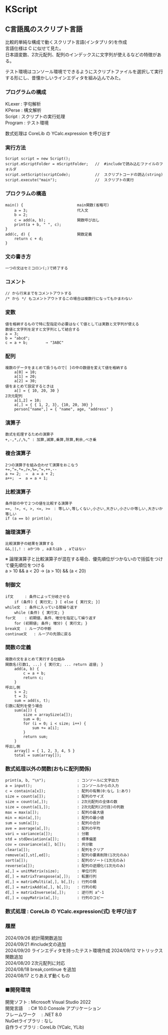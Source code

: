 # KScript
## C言語風のスクリプト言語

比較的単純な構成で動くスクリプト言語(インタプリタ)を作成  
言語仕様は C に似せて見た。  
日本語変数、2次元配列、配列のインデックスに文字列が使えるなどの特徴がある。  

テスト環境はコンソール環境でできるようにスクリプトファイルを選択して実行する形にし、昔懐かしいラインエディタを組み込んでみた。  


### プログラムの構成
KLexer  :   字句解析  
KPerse  :   構文解析  
Script  :   スクリプトの実行処理  
Program :   テスト環境  

数式処理は CoreLib の YCalc.expression を呼び出す  

###  実行方法
    Script script = new Script();
    script.mScriptFolder = mScriptFolder;   //  #includeで読み込むファイルのフォルダ
    script.setScript(scriptCode);           //  スクリプトコードの読込(string)
    script.execute("main");                 //  スクリプトの実行



### プロクラムの構造
    main() {                        main関数(省略可)
        a = 3;                      代入文
        b = 2;
        c = add(a, b);              関数呼び出し
        print(a + b, " ", c);
    }
    add(c, d) {                     関数定義
        return c + d;
    }

### 文の書き方
    一つの文はセミコロン(;)で終了する

### コメント
    // から行末までをコメントアウトする
    /* から */ もコメントアウトするこの場合は複数行になってもかまわない

### 変数
    値を格納するもので特に型指定の必要はなくて値としては実数と文字列が使える
    数値と文字列を足すと文字列として結合する
    a = 3;
    b = "abcd";
    c = a + b;        → "3ABC"

### 配列
    複数のデータをまとめて扱うもので[ ]の中の数値を変えて値を格納する
        a[0] = 10;
        a[1] = 20;
        a[2] = 30;
    値をまとめて設定するときは
        a[] = { 10, 20, 30 }
    2次元配列
        a[1,2] = 10;
        a[,] = { { 1, 2, 3}, {10, 20, 30} }
        person["name",] = { "name", age, "address" }

### 演算子
    数式を処理するための演算子
    +,-,*,/,%,^ : 加算,減算,乗算,除算,剰余,べき乗
### 複合演算子
    2つの演算子を組み合わせて演算をおこなう
    +=,^=,*=,/=,%=,^=,++,--
    a += 2;  →  a = a + 2;
    a++;  →  a = a + 1;
### 比較演算子
    条件部の中で２つの値を比較する演算子
    ==, !=, <, >, <=, >=　: 等しい,等しくない,小さい,大きい,小さいか等しい,大きいか等しい
    if (a == b) print(a);
### 論理演算子
    比較演算子の結果を演算する
    &&,||,! : aかつb , aまたはb , aではない

※ 論理演算子と比較演算子が混在する場合、優先順位がつかないので括弧をつけて優先順位をつける  
    a > 10 && a < 20  →  (a > 10) && (a < 20)  

### 制御文
    if文     : 条件によって分岐させる
        if (条件) { 実行文; } [ else { 実行文; }]
    while文  : 条件に入っている間繰り返す
        while (条件) { 実行文; }
    for文    : 初期値、条件、増分を指定して繰り返す
        for (初期値; 条件; 増分) { 実行文; }
    break文  : ループの中断
    continue文   : ループの先頭に戻る

### 関数の定義
    複数の文をまとめて実行する仕組み
    関数名(引数1, ...) { 実行文; ... return 返値; }
        add(a, b) {
            c = a + b;
            return c;
        }
    呼出し側
        s = 2;
        t = 3;
        sum = add(s, t);
    引数に配列を使う場合
        sum(a[]) {
            size = arraySize(a[]);
            sum = 0;
            for (i = 0; i < size; i++) {
                sum += a[i];
            }
            return sum;
        }
    呼出し側
        array[] = { 1, 2, 3, 4, 5 }
        total = sum(array[]);

### 数式処理以外の関数(おもに配列関係)
    print(a, b, "\n");              : コンソールに文字出力  
    a = input();                    : コンソールからの入力  
    c = contain(a[x]);              : 配列の有無(0:なし 1:あり)
    size = count(a[]);              : 配列のサイズ
    size = count(a[,]);             : 2次元配列の全体の数
    size = count(a[1,]);            : 2次元配列(2行目)の列数
    max = max(a[]);                 : 配列の最大値
    min = min(a[,]);                : 配列の最小値
    sum = sum(a[]);                 : 配列の合計
    ave = average(a[,]);            : 配列の平均
    vari = variance(a[]);           : 分散
    std = stdDeviation(a[]);        : 標準偏差
    cov = covariance(a[], b[]);     : 共分散
    clear(a[]);                     : 配列をクリア
    remove(a[],st[,ed]);            : 配列の要素削除(1次元のみ)
    sort(a[]);                      : 配列のソート(1次元のみ)
    reverse(a[]);                   : 配列の逆順化(1次元のみ)
    a[,] = unitMatrix(size);        : 単位行列  
    d[,] = matrixTranspose(a[,]);   : 転置行列  
    d[,] = matrixMulti(a[,], b[,]); : 行列の積  
    d[,] = matrixAdd(a[,], b[,]);   : 行列の和  
    d[,] = matrixInverse(a[,]);     : 逆行列 a^-1  
    d[,] = copyMatrix(a[,]);        : 行列のコピー  

### 数式処理 : CoreLib の YCalc.expression(式) を呼び出す



### 履歴
2024/09/26 統計陽関数追加  
2024/09/21 #include文の追加  
2024/09/20 ラインエディタを持ったテスト環境作成
2024/09/12 マトリックス関数追加  
2024/08/20 2次元配列に対応  
2024/08/18 break,continue を追加  
2024/08/17 とりあえず動くもの  

### ■開発環境  
開発ソフト : Microsoft Visual Studio 2022  
開発言語　 : C# 10.0 Console アプリケーション  
フレームワーク　 :  .NET 8.0  
NuGetライブラリ : なし  
自作ライブラリ  : CoreLib (YCalc, YLib)  
  
